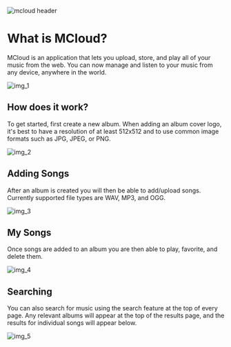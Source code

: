 ![mcloud header](https://cloud.githubusercontent.com/assets/21333475/20050338/6e09b54c-a4d1-11e6-954c-23d740d93be6.jpg)

# What is MCloud?

MCloud is an application that lets you upload, store, and play all of your music from the web. You can now manage and listen to your music from any device, anywhere in the world. 

![img_1](https://cloud.githubusercontent.com/assets/21333475/20050833/38050142-a4d4-11e6-8e95-97d76bee745e.png)

## How does it work?

To get started, first create a new album. When adding an album cover logo, it's best to have a resolution of at least 512x512 and to use common image formats such as JPG, JPEG, or PNG.

![img_2](https://cloud.githubusercontent.com/assets/21333475/20089037/d45e2b6e-a58c-11e6-83e3-64307d105dd6.png)

## Adding Songs

After an album is created you will then be able to add/upload songs. Currently supported file types are WAV, MP3, and OGG.

![img_3](https://cloud.githubusercontent.com/assets/21333475/20089231/0b348790-a58e-11e6-8e9a-2aa925aa0210.png)

## My Songs

Once songs are added to an album you are then able to play, favorite, and delete them.

![img_4](https://cloud.githubusercontent.com/assets/21333475/20090662/35753be0-a597-11e6-9bb2-a5a66903e5af.png)

## Searching

You can also search for music using the search feature at the top of every page. Any relevant albums will appear at the top of the results page, and the results for individual songs will appear below. 

![img_5](https://cloud.githubusercontent.com/assets/21333475/20090850/4b907cb8-a598-11e6-89e1-bf630428f789.png)
